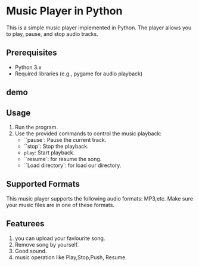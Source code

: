 # Music Player in Python

This is a simple music player implemented in Python. The player allows you to play, pause, and stop audio tracks.

## Prerequisites

- Python 3.x
- Required libraries (e.g., pygame for audio playback)

## demo



## Usage

1. Run the program.
2. Use the provided commands to control the music playback:
   - ``pause`: Pause the current track.
   - ``stop`: Stop the playback.
   -  `play`: Start playback.
   -  ``resume`: for resume the song.
   - ``Load directory`: for load our directory.
  
## Supported Formats

This music player supports the following audio formats: MP3,etc. Make sure your music files are in one of these formats.

## Featurees
1. you can upload your faviourite song.
2. Remove song by yourself.
3. Good sound.
4. music operation like Play,Stop,Push, Resume.
